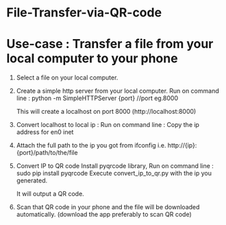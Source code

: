 # File-Transfer-via-QR-code

# Use-case : Transfer a file from your local computer to your phone

1. Select a file on your local computer.

2. Create a simple http server from your local computer.
    Run on command line : python -m SimpleHTTPServer {port}  //port eg.8000
    
    This will create a localhost on port 8000 (http://localhost:8000)
    
3. Convert localhost to local ip :
    Run on command line : <ifconfig>
    Copy the ip address for en0 inet
    
4. Attach the full path to the ip you got from ifconfig i.e. http://{ip}:{port}/path/to/the/file

5. Convert IP to QR code
    Install pyqrcode library,
    Run on command line : sudo pip install pyqrcode
    Execute convert_ip_to_qr.py with the ip you generated.
   
   It will output a QR code.
   
6. Scan that QR code in your phone and the file will be downloaded automatically. (download the app preferably to scan QR      code)
